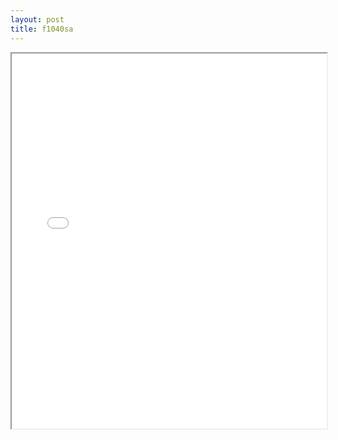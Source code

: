 ```yaml
---
layout: post
title: f1040sa
---
```


<div class="pdf-container">
<iframe src="/ea/assets/pdfs/forms/f1040sa.pdf" height="600" width="100%" allowFullScreen="true"></iframe>
</div>

